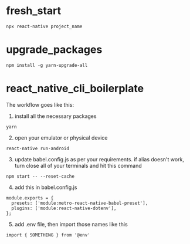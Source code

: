 # fresh_start

```
npx react-native project_name
```

# upgrade_packages

```
npm install -g yarn-upgrade-all
```

# react_native_cli_boilerplate
 
 
The workflow goes like this:

1. install all the necessary packages
```
yarn
```

2. open your emulator or physical device
```
react-native run-android
```

3. update babel.config.js as per your requirements. if alias doesn't work, turn close all of your terminals and hit this command
```
npm start -- --reset-cache
```

4. add this in babel.config.js
```
module.exports = {
  presets: ['module:metro-react-native-babel-preset'],
  plugins: ['module:react-native-dotenv'],
};
```

5. add .env file, then import those names like this
```
import { SOMETHING } from '@env'
```

